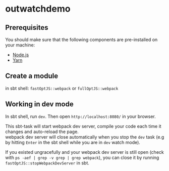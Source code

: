 outwatchdemo
====

## Prerequisites

You should make sure that the following components are pre-installed on your machine:

- [Node.js](https://nodejs.org/en/download/)
- [Yarn](https://yarnpkg.com/en/docs/install)

## Create a module

in sbt shell: `fastOptJS::webpack` or `fullOptJS::webpack`

## Working in dev mode

In sbt shell, run `dev`. Then open `http://localhost:8080/` in your browser.

This sbt-task will start webpack dev server, compile your code each time it changes and auto-reload the page.  
webpack dev server will close automatically when you stop the `dev` task
(e.g by hitting `Enter` in the sbt shell while you are in `dev` watch mode).

If you existed ungracefully and your webpack dev server is still open (check
with `ps -aef | grep -v grep | grep webpack`), you can close it by running `fastOptJS::stopWebpackDevServer` in sbt.
